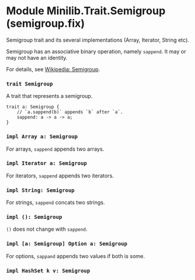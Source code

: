 # Module Minilib.Trait.Semigroup (semigroup.fix)

Semigroup trait and its several implementations (Array, Iterator, String etc).

Semigroup has an associative binary operation, namely `sappend`.
It may or may not have an identity.

For details, see [Wikipedia: Semigroup](https://en.wikipedia.org/wiki/Semigroup).

### `trait Semigroup`

A trait that represents a semigroup.

```
trait a: Semigroup {
    // `a.sappend(b)` appends `b` after `a`.
    sappend: a -> a -> a;
}
```
### `impl Array a: Semigroup`

For arrays, `sappend` appends two arrays.

### `impl Iterator a: Semigroup`

For iterators, `sappend` appends two iterators.

### `impl String: Semigroup`

For strings, `sappend` concats two strings.

### `impl (): Semigroup`

`()` does not change with `sappend`.

### `impl [a: Semigroup] Option a: Semigroup`

For options, `sappand` appends two values if both is some.

### `impl HashSet k v: Semigroup`


